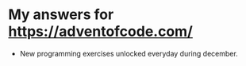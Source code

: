 # My answers for https://adventofcode.com/
* New programming exercises unlocked everyday during december.